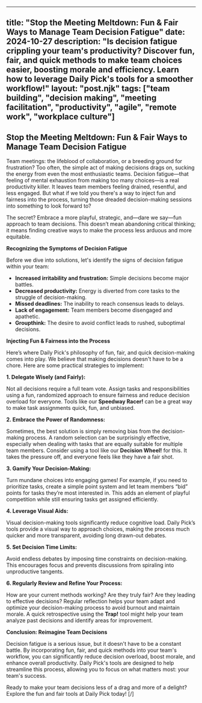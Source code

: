 
---
title: "Stop the Meeting Meltdown: Fun & Fair Ways to Manage Team Decision Fatigue"
date: 2024-10-27
description: "Is decision fatigue crippling your team's productivity? Discover fun, fair, and quick methods to make team choices easier, boosting morale and efficiency. Learn how to leverage Daily Pick's tools for a smoother workflow!"
layout: "post.njk"
tags: ["team building", "decision making", "meeting facilitation", "productivity", "agile", "remote work", "workplace culture"]
---

## Stop the Meeting Meltdown: Fun & Fair Ways to Manage Team Decision Fatigue

Team meetings: the lifeblood of collaboration, or a breeding ground for frustration?  Too often, the simple act of making decisions drags on, sucking the energy from even the most enthusiastic teams.  Decision fatigue—that feeling of mental exhaustion from making too many choices—is a real productivity killer. It leaves team members feeling drained, resentful, and less engaged. But what if we told you there's a way to inject fun and fairness into the process, turning those dreaded decision-making sessions into something to look forward to?

The secret?  Embrace a more playful, strategic, and—dare we say—fun approach to team decisions. This doesn’t mean abandoning critical thinking; it means finding creative ways to make the process less arduous and more equitable.

**Recognizing the Symptoms of Decision Fatigue**

Before we dive into solutions, let's identify the signs of decision fatigue within your team:

* **Increased irritability and frustration:**  Simple decisions become major battles.
* **Decreased productivity:**  Energy is diverted from core tasks to the struggle of decision-making.
* **Missed deadlines:**  The inability to reach consensus leads to delays.
* **Lack of engagement:** Team members become disengaged and apathetic.
* **Groupthink:**  The desire to avoid conflict leads to rushed, suboptimal decisions.

**Injecting Fun & Fairness into the Process**

Here’s where Daily Pick's philosophy of fun, fair, and quick decision-making comes into play.  We believe that making decisions doesn't have to be a chore. Here are some practical strategies to implement:

**1. Delegate Wisely (and Fairly):**

Not all decisions require a full team vote.  Assign tasks and responsibilities using a fun, randomized approach to ensure fairness and reduce decision overload for everyone.  Tools like our **Speedway Racer!** can be a great way to make task assignments quick, fun, and unbiased.

**2. Embrace the Power of Randomness:**

Sometimes, the best solution is simply removing bias from the decision-making process.  A random selection can be surprisingly effective, especially when dealing with tasks that are equally suitable for multiple team members.  Consider using a tool like our **Decision Wheel!** for this.  It takes the pressure off, and everyone feels like they have a fair shot.

**3. Gamify Your Decision-Making:**

Turn mundane choices into engaging games!  For example, if you need to prioritize tasks, create a simple point system and let team members “bid” points for tasks they’re most interested in.  This adds an element of playful competition while still ensuring tasks get assigned efficiently.

**4. Leverage Visual Aids:**

Visual decision-making tools significantly reduce cognitive load.  Daily Pick’s tools provide a visual way to approach choices, making the process much quicker and more transparent, avoiding long drawn-out debates.

**5. Set Decision Time Limits:**

Avoid endless debates by imposing time constraints on decision-making. This encourages focus and prevents discussions from spiraling into unproductive tangents.


**6. Regularly Review and Refine Your Process:**

How are your current methods working?  Are they truly fair?  Are they leading to effective decisions? Regular reflection helps your team adapt and optimize your decision-making process to avoid burnout and maintain morale.  A quick retrospective using the **Trap!** tool might help your team analyze past decisions and identify areas for improvement.


**Conclusion:  Reimagine Team Decisions**

Decision fatigue is a serious issue, but it doesn't have to be a constant battle. By incorporating fun, fair, and quick methods into your team's workflow, you can significantly reduce decision overload, boost morale, and enhance overall productivity.  Daily Pick's tools are designed to help streamline this process, allowing you to focus on what matters most: your team's success.

Ready to make your team decisions less of a drag and more of a delight? Explore the fun and fair tools at Daily Pick today! [/]
